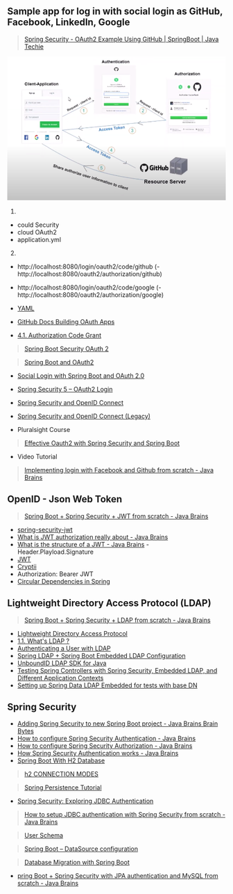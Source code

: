 ## Sample app for log in with social login as GitHub, Facebook, LinkedIn, Google

> [Spring Security - OAuth2 Example Using GitHub | SpringBoot | Java Techie](https://www.youtube.com/watch?v=D2FuRIL95kk)

![OAuth2 exampke using GitHub](https://github.com/pedalv/JavaApp/blob/master/MellomOppdrag/GitHub_OAuth2.PNG)

1.
- could Security
- cloud OAuth2
- application.yml
2.
- http://localhost:8080/login/oauth2/code/github
(- http://localhost:8080/oauth2/authorization/github)
- http://localhost:8080/login/oauth2/code/google
(- http://localhost:8080/oauth2/authorization/google)



- [YAML](https://en.wikipedia.org/wiki/YAML)
- [GitHub Docs Building OAuth Apps](https://docs.github.com/en/developers/apps/building-oauth-apps)
- [4.1.  Authorization Code Grant](https://tools.ietf.org/html/rfc6749#section-4.1)

> [Spring Boot Security OAuth 2](https://www.youtube.com/watch?v=wfaKvQ0qY3E)

> [Spring Boot and OAuth2](https://spring.io/guides/tutorials/spring-boot-oauth2/)
- [Social Login with Spring Boot and OAuth 2.0](https://github.com/spring-guides/tut-spring-boot-oauth2)
- [Spring Security 5 – OAuth2 Login](https://www.baeldung.com/spring-security-5-oauth2-login)
- [Spring Security and OpenID Connect](https://www.baeldung.com/spring-security-openid-connect)
- [Spring Security and OpenID Connect (Legacy)](https://www.baeldung.com/spring-security-openid-connect-legacy)

- Pluralsight Course
> [Effective Oauth2 with Spring Security and Spring Boot](https://www.pluralsight.com/courses/oauth2-spring-security-spring-boot)

- Video Tutorial
> [Implementing login with Facebook and Github from scratch - Java Brains](https://www.youtube.com/watch?v=CWiwpvpCrro)

## OpenID - Json Web Token
> [Spring Boot + Spring Security + JWT from scratch - Java Brains](https://www.youtube.com/watch?v=X80nJ5T7YpE)

- [spring-security-jwt](https://github.com/koushikkothagal/spring-security-jwt) 
- [What is JWT authorization really about - Java Brains](https://www.youtube.com/watch?v=soGRyl9ztjI)
- [What is the structure of a JWT - Java Brains](https://www.youtube.com/watch?v=_XbXkVdoG_0) - Header.Playload.Signature
- [JWT](https://jwt.io/)
- [Cryptii](https://cryptii.com/)
- Authorization: Bearer JWT
- [Circular Dependencies in Spring](https://www.baeldung.com/circular-dependencies-in-spring)

## Lightweight Directory Access Protocol (LDAP)
> [Spring Boot + Spring Security + LDAP from scratch - Java Brains](https://www.youtube.com/watch?v=-wDUChgvYgU)

- [Lightweight Directory Access Protocol](https://en.wikipedia.org/wiki/Lightweight_Directory_Access_Protocol)
- [1.1. What's LDAP ?](https://tldp.org/HOWTO/LDAP-HOWTO/whatisldap.html#:~:text=LDAP%20stands%20for%20Lightweight%20Directory,other%20connection%20oriented%20transfer%20services.)
- [Authenticating a User with LDAP](https://spring.io/guides/gs/authenticating-ldap/)
- [Spring LDAP + Spring Boot Embedded LDAP Configuration](https://memorynotfound.com/spring-ldap-spring-boot-embedded-ldap-configuration-example/)
- [UnboundID LDAP SDK for Java](https://docs.ldap.com/ldap-sdk/docs/index.html)
- [Testing Spring Controllers with Spring Security, Embedded LDAP, and Different Application Contexts](https://www.i-love-software-engineering.de/testing-spring-controllers-with-spring-security-embedded-ldap-and-different-application-contexts/)
- [Setting up Spring Data LDAP Embedded for tests with base DN](https://stackoverflow.com/questions/48195840/setting-up-spring-data-ldap-embedded-for-tests-with-base-dn)

## Spring Security
- [Adding Spring Security to new Spring Boot project - Java Brains Brain Bytes](https://www.youtube.com/watch?v=PhG5p_yv0zs)
- [How to configure Spring Security Authentication - Java Brains](https://www.youtube.com/watch?v=iyXne7dIn7U)
- [How to configure Spring Security Authorization - Java Brains](https://www.youtube.com/watch?v=payxWrmF_0k)
- [How Spring Security Authentication works - Java Brains](https://www.youtube.com/watch?v=caCJAJC41Rk)
- [Spring Boot With H2 Database](https://www.baeldung.com/spring-boot-h2-database)

> [h2 CONNECTION MODES](http://www.h2database.com/html/features.html#connection_modes)

> [Spring Persistence Tutorial](https://www.baeldung.com/persistence-with-spring-series) 

- [Spring Security: Exploring JDBC Authentication](https://www.baeldung.com/spring-security-jdbc-authentication)

> [How to setup JDBC authentication with Spring Security from scratch - Java Brains](https://www.youtube.com/watch?v=LKvrFltAgCQ)

> [User Schema](https://docs.spring.io/spring-security/site/docs/current/reference/html5/#user-schema)

> [Spring Boot – DataSource configuration](https://howtodoinjava.com/spring-boot2/datasource-configuration/)

> [](https://www.baeldung.com/spring-boot-configure-data-source-programmatic)

> [Database Migration with Spring Boot](https://thorben-janssen.com/database-migration-with-spring-boot/)

- [pring Boot + Spring Security with JPA authentication and MySQL from scratch - Java Brains](https://www.youtube.com/watch?v=TNt3GHuayXs)
